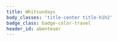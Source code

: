 ```yaml
---
title: Whitsundays
body_classes: 'title-center title-h1h2'
badge_class: badge-color-travel
header_id: abenteuer
---
```


